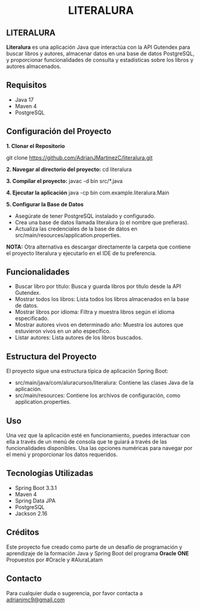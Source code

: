 <h1 align="center"> LITERALURA  </h1>

## LITERALURA ##

**Literalura** es una aplicación Java que interactúa con la API Gutendex para buscar libros y autores, 
almacenar datos en una base de datos PostgreSQL, y proporcionar funcionalidades de consulta y estadísticas 
sobre los libros y autores almacenados.

## Requisitos ##
* Java 17
* Maven 4
* PostgreSQL

## Configuración del Proyecto ##

**1. Clonar el Repositorio** 

git clone https://github.com/AdrianJMartinezC/literalura.git

**2. Navegar al directorio del proyecto:**
   cd literalura
   
**3. Compilar el proyecto:**
   javac -d bin src/*.java

**4. Ejecutar la aplicación**
   java -cp bin com.example.literalura.Main
   
 **5. Configurar la Base de Datos**

* Asegúrate de tener PostgreSQL instalado y configurado.
* Crea una base de datos llamada literalura (o el nombre que prefieras).
* Actualiza las credenciales de la base de datos en src/main/resources/application.properties.

**NOTA:**
Otra alternativa es descargar directamente la carpeta que contiene el proyecto literalura 
y ejecutarlo en el IDE de tu preferencia.

## Funcionalidades ##

* Buscar libro por título: Busca y guarda libros por título desde la API Gutendex.
* Mostrar todos los libros: Lista todos los libros almacenados en la base de datos.
* Mostrar libros por idioma: Filtra y muestra libros según el idioma especificado.
* Mostrar autores vivos en determinado año: Muestra los autores que estuvieron vivos en un año específico.
* Listar autores: Lista autores de los libros buscados.

## Estructura del Proyecto ##
    
El proyecto sigue una estructura típica de aplicación Spring Boot:

* src/main/java/com/aluracursos/literalura: Contiene las clases Java de la aplicación.
* src/main/resources: Contiene los archivos de configuración, como application.properties.

## Uso ##

Una vez que la aplicación esté en funcionamiento, puedes interactuar con ella a través de
un menú de consola que te guiará a través de las funcionalidades disponibles. Usa las 
opciones numéricas para navegar por el menú y proporcionar los datos requeridos.

## Tecnologías Utilizadas ##
* Spring Boot 3.3.1
* Maven 4
* Spring Data JPA
* PostgreSQL
* Jackson 2.16

## Créditos ##
Este proyecto fue creado como parte de un desafío de programación y aprendizaje de la formación
Java y Spring Boot del programa **Oracle ONE**
Propuestos por #Oracle y #AluraLatam 

## Contacto ##
Para cualquier duda o sugerencia, por favor contacta a adrianjmc9@gmail.com
